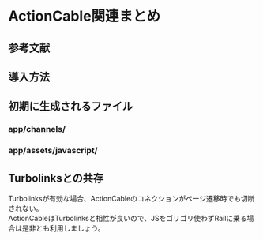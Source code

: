# ActionCable関連まとめ
## 参考文献
## 導入方法
## 初期に生成されるファイル
### app/channels/
### app/assets/javascript/

## Turbolinksとの共存
Turbolinksが有効な場合、ActionCableのコネクションがページ遷移時でも切断されない。  
ActionCableはTurbolinksと相性が良いので、JSをゴリゴリ使わずRailに乗る場合は是非とも利用しましょう。  

